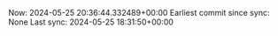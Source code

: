 Now: 2024-05-25 20:36:44.332489+00:00 Earliest commit since sync: None Last sync: 2024-05-25 18:31:50+00:00
